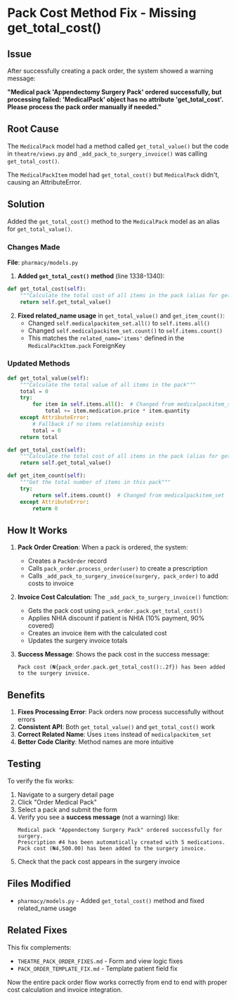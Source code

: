 # Pack Cost Method Fix - Missing get_total_cost()

## Issue
After successfully creating a pack order, the system showed a warning message:

**"Medical pack 'Appendectomy Surgery Pack' ordered successfully, but processing failed: 'MedicalPack' object has no attribute 'get_total_cost'. Please process the pack order manually if needed."**

## Root Cause
The `MedicalPack` model had a method called `get_total_value()` but the code in `theatre/views.py` and `_add_pack_to_surgery_invoice()` was calling `get_total_cost()`.

The `MedicalPackItem` model had `get_total_cost()` but `MedicalPack` didn't, causing an AttributeError.

## Solution
Added the `get_total_cost()` method to the `MedicalPack` model as an alias for `get_total_value()`.

### Changes Made

**File**: `pharmacy/models.py`

1. **Added `get_total_cost()` method** (line 1338-1340):
```python
def get_total_cost(self):
    """Calculate the total cost of all items in the pack (alias for get_total_value)"""
    return self.get_total_value()
```

2. **Fixed related_name usage** in `get_total_value()` and `get_item_count()`:
   - Changed `self.medicalpackitem_set.all()` to `self.items.all()`
   - Changed `self.medicalpackitem_set.count()` to `self.items.count()`
   - This matches the `related_name='items'` defined in the `MedicalPackItem.pack` ForeignKey

### Updated Methods

```python
def get_total_value(self):
    """Calculate the total value of all items in the pack"""
    total = 0
    try:
        for item in self.items.all():  # Changed from medicalpackitem_set
            total += item.medication.price * item.quantity
    except AttributeError:
        # Fallback if no items relationship exists
        total = 0
    return total

def get_total_cost(self):
    """Calculate the total cost of all items in the pack (alias for get_total_value)"""
    return self.get_total_value()

def get_item_count(self):
    """Get the total number of items in this pack"""
    try:
        return self.items.count()  # Changed from medicalpackitem_set
    except AttributeError:
        return 0
```

## How It Works

1. **Pack Order Creation**: When a pack is ordered, the system:
   - Creates a `PackOrder` record
   - Calls `pack_order.process_order(user)` to create a prescription
   - Calls `_add_pack_to_surgery_invoice(surgery, pack_order)` to add costs to invoice

2. **Invoice Cost Calculation**: The `_add_pack_to_surgery_invoice()` function:
   - Gets the pack cost using `pack_order.pack.get_total_cost()`
   - Applies NHIA discount if patient is NHIA (10% payment, 90% covered)
   - Creates an invoice item with the calculated cost
   - Updates the surgery invoice totals

3. **Success Message**: Shows the pack cost in the success message:
   ```
   Pack cost (₦{pack_order.pack.get_total_cost():.2f}) has been added to the surgery invoice.
   ```

## Benefits

1. **Fixes Processing Error**: Pack orders now process successfully without errors
2. **Consistent API**: Both `get_total_value()` and `get_total_cost()` work
3. **Correct Related Name**: Uses `items` instead of `medicalpackitem_set`
4. **Better Code Clarity**: Method names are more intuitive

## Testing

To verify the fix works:

1. Navigate to a surgery detail page
2. Click "Order Medical Pack"
3. Select a pack and submit the form
4. Verify you see a **success message** (not a warning) like:
   ```
   Medical pack "Appendectomy Surgery Pack" ordered successfully for surgery. 
   Prescription #4 has been automatically created with 5 medications. 
   Pack cost (₦4,500.00) has been added to the surgery invoice.
   ```
5. Check that the pack cost appears in the surgery invoice

## Files Modified

- `pharmacy/models.py` - Added `get_total_cost()` method and fixed related_name usage

## Related Fixes

This fix complements:
- `THEATRE_PACK_ORDER_FIXES.md` - Form and view logic fixes
- `PACK_ORDER_TEMPLATE_FIX.md` - Template patient field fix

Now the entire pack order flow works correctly from end to end with proper cost calculation and invoice integration.

